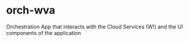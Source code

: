 # orch-wva
Orchestration App that interacts with the Cloud Services (W!) and the UI components of the application
